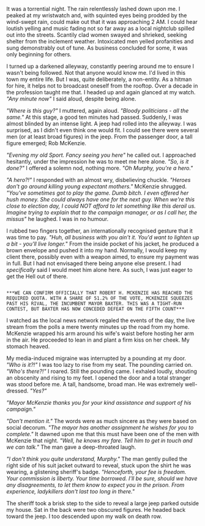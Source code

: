 It was a torrential night. The rain relentlessly lashed down upon me. I peaked at my wristwatch and, with squinted eyes being prodded by the wind-swept rain, could make out that it was approaching 2 AM. I could hear loutish yelling and music fading not so far away as a local nightclub spilled out into the streets. Scantily clad women swayed and shrieked, seeking shelter from the inclement weather. Intoxicated men yelled profanities and sung demonstrably out of tune. As business concluded for some, it was only beginning for others.




I turned up a darkened alleyway, constantly peering around me to ensure I wasn't being followed. Not that anyone would know me. I'd lived in this town my entire life. But I was, quite deliberately, a non-entity. As a hitman for hire, it helps not to broadcast oneself from the rooftop. Over a decade in the profession taught me that. I headed up and again glanced at my watch. *"Any minute now"* I said aloud, despite being alone. 




*"Where is this guy?"* I muttered, again aloud. *"Bloody politicians - all the same."* At this stage, a good ten minutes had passed. Suddenly, I was almost blinded by an intense light. A jeep had rolled into the alleyway. I was surprised, as I didn't even think one would fit. I could see there were several men (or at least broad figures) in the jeep. From the passenger door, a tall figure emerged; Rob McKenzie. 




*"Evening my old Sport. Fancy seeing you here"* he called out. I approached hesitantly, under the impression he was to meet me here alone. *"So, is it done?"* I offered a solemn nod, nothing more. *"Oh Murphy, you're a hero."* 




*"A hero?!"* I responded with an almost wry, disbelieving chuckle. *"Heroes don't go around killing young expectant mothers."* McKenzie shrugged. *"You've sometimes got to play the game. Dumb bitch. I even offered her hush money. She could always have one for the next guy. When we're this close to election day, I could NOT afford to let something like this derail us. Imagine trying to explain that to the campaign manager, or as I call her, the missus"* he laughed. I was in no humour.





I rubbed two fingers together, an internationally recognised gesture that it was time to pay. *"Huh, all business with you ain't it. You'd want to lighten up a bit - you'll live longer.*" From the inside pocket of his jacket, he produced a brown envelope and pushed it into my hand. Normally, I would keep my client there, possibly even with a weapon aimed, to ensure my payment was in full. But I had not envisaged there being anyone else present. I had *specifically* said I would meet him alone here. As such, I was just eager to get the Hell out of there.



~~~~~~~~~~~~~~~~~~~~~~~~~~~~~~~~~

***WE CAN CONFIRM OFFICIALLY THAT ROBERT H. MCKENZIE HAS REACHED THE REQUIRED QUOTA. WITH A SHARE OF 51.2% OF THE VOTE, MCKENZIE SQUEEZES PAST HIS RIVAL, THE INCUMBENT MAYOR BAXTER. THIS WAS A TIGHT-RUN CONTEST, BUT BAXTER HAS NOW CONCEDED DEFEAT ON THE FIFTH COUNT***

~~~~~~~~~~~~~~~~~~~~~~~~~~~~~~~~~

I watched as the local news network regaled the events of the day, the live stream from the polls a mere twenty minutes up the road from my home. McKenzie wrapped his arm around his wife's waist before hosting her arm in the air. He proceeded to lean in and plant a firm kiss on her cheek. My stomach heaved. 




My media-induced migraine was interrupted by a pounding at my door. *"Who is it?!"* I was too lazy to rise from my seat. The pounding carried on. *"Who's there?!"* I roared. Still the pounding came. I exhaled loudly, shouting an obscenity and rising to my feet. I opened the door and a total stranger was stood before me. A tall, handsome, broad man. He was extremely well-dressed. *"Yes?"* 




*"Mayor McKenzie thanks you for your kind assistance and support of his campaign."* 




*"Don't mention it."* The words were as much sincere as they were based on social decorum. *"The mayor has another assignment he wishes for you to complete."* It dawned upon me that this must have been one of the men with McKenzie that night. *"Well, he knows my fare. Tell him to get in touch and we can talk."* The man gave a deep-throated laugh. 





*"I don't think you quite understand, Murphy."* The man gently pulled the right side of his suit jacket outward to reveal, stuck upon the shirt he was wearing, a glistening sheriff's badge. *"Henceforth, your fee is freedom. Your commission is liberty. Your time borrowed. I'll be sure, should we have any disagreements, to let them know to expect you in the prison. From experience, ladykillers don't last too long in there."* 





The sheriff took a brisk step to the side to reveal a large jeep parked outside my house. Sat in the back were two obscured figures. He headed back toward the jeep. I too descended upon my walk on death row.